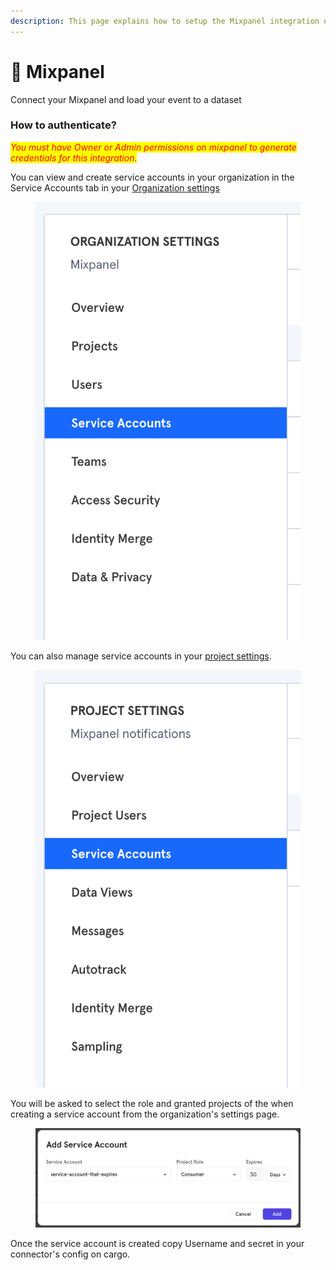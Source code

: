 ```yaml
---
description: This page explains how to setup the Mixpanel integration on Cargo.
---
```


# 🍧 Mixpanel

Connect your Mixpanel and load your event to a dataset

### How to authenticate?

_<mark style="color:red;">You must have Owner or Admin permissions on mixpanel to generate credentials for this integration.</mark>_

You can view and create service accounts in your organization in the Service Accounts tab in your [Organization settings](https://mixpanel.com/settings/org#serviceaccounts)

<figure><img src="../../.gitbook/assets/a77f1df-org_settings (1).png" alt=""><figcaption></figcaption></figure>

You can also manage service accounts in your [project settings](https://mixpanel.com/settings/project#serviceaccounts).

<figure><img src="../../.gitbook/assets/37798c5-25f47be-Screen_Shot_2020-07-14_at_4.30.49_PM (1).png" alt=""><figcaption></figcaption></figure>

You will be asked to select the role and granted projects of the when creating a service account from the organization's settings page.

<figure><img src="../../.gitbook/assets/image (2).png" alt=""><figcaption></figcaption></figure>

Once the service account is created copy Username and secret in your connector's config on cargo.

<figure><img src="https://files.readme.io/bcc971b-4f76ee5-Screen_Shot_2020-07-29_at_1.57.16_PM.png" alt=""><figcaption></figcaption></figure>
